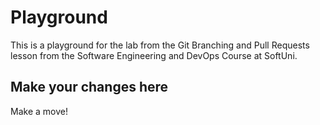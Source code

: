 # Playground
This is a playground for the lab from the Git Branching and Pull Requests lesson from the Software Engineering and DevOps Course at SoftUni.

## Make your changes here

Make a move!